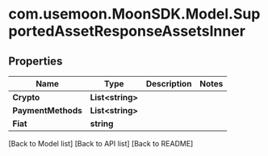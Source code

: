 # com.usemoon.MoonSDK.Model.SupportedAssetResponseAssetsInner

## Properties

| Name               | Type              | Description | Notes |
| ------------------ | ----------------- | ----------- | ----- |
| **Crypto**         | **List\<string>** |             |       |
| **PaymentMethods** | **List\<string>** |             |       |
| **Fiat**           | **string**        |             |       |

\[Back to Model list] \[Back to API list] \[Back to README]
